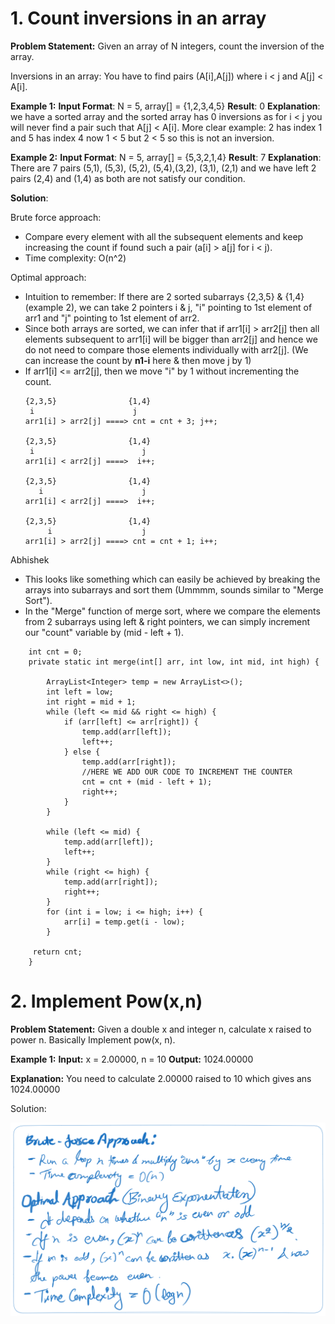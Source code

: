 # 1.  Count inversions in an array
**Problem Statement:** Given an array of N integers, count the inversion of the array.

Inversions in an array: You have to find pairs (A[i],A[j])  where  i < j and A[j] < A[i].

**Example 1:**
**Input Format**: N = 5, array[] = {1,2,3,4,5}
**Result**: 0
**Explanation**: we have a sorted array and the sorted array has 0 inversions as for i < j you will never find a pair such that A[j] < A[i]. More clear example: 2 has index 1 and 5 has index 4 now 1 < 5 but 2 < 5 so this is not an inversion.

**Example 2:**
**Input Format**: N = 5, array[] = {5,3,2,1,4}
**Result**: 7
**Explanation**: There are 7 pairs (5,1), (5,3), (5,2), (5,4),(3,2), (3,1), (2,1) and we have left 2 pairs (2,4) and (1,4) as both are not satisfy our condition.


**Solution**:

Brute force approach:
- Compare every element with all the subsequent elements and keep increasing the count if found such a pair (a[i] > a[j] for i < j).
- Time complexity: O(n^2)

Optimal approach:
- Intuition to remember: If there are 2 sorted subarrays {2,3,5} & {1,4} (example 2), we can take 2 pointers i & j, "i" pointing to 1st element of arr1 and "j" pointing to 1st element of arr2.
- Since both arrays are sorted, we can infer that if arr1[i] > arr2[j] then all elements subsequent to arr1[i] will be bigger than arr2[j] and hence we do not need to compare those elements individually with arr2[j]. (We can increase the count by **n1-i** here & then move j by 1)
- If arr1[i] <= arr2[j], then we move "i" by 1 without incrementing the count.
  ```
  {2,3,5}                {1,4}
   i                      j
  arr1[i] > arr2[j] ====> cnt = cnt + 3; j++;
   
  {2,3,5}                {1,4}
   i                        j
  arr1[i] < arr2[j] ====>  i++;
    
  {2,3,5}                {1,4}
     i                      j
  arr1[i] < arr2[j] ====>  i++;
    
  {2,3,5}                {1,4}
       i                    j
  arr1[i] > arr2[j] ====> cnt = cnt + 1; i++;
  ```
Abhishek
  - This looks like something which can easily be achieved by breaking the arrays into subarrays and sort them (Ummmm, sounds similar to "Merge Sort").
  - In the "Merge" function of merge sort, where we compare the elements from 2 subarrays using left & right pointers, we can simply increment our "count" variable by (mid - left + 1).
```
    int cnt = 0;
    private static int merge(int[] arr, int low, int mid, int high) {

        ArrayList<Integer> temp = new ArrayList<>();
        int left = low;
        int right = mid + 1; 
        while (left <= mid && right <= high) {
            if (arr[left] <= arr[right]) {
                temp.add(arr[left]);
                left++;
            } else {
                temp.add(arr[right]);
                //HERE WE ADD OUR CODE TO INCREMENT THE COUNTER
                cnt = cnt + (mid - left + 1);
                right++;
            }
        }
        
        while (left <= mid) {
            temp.add(arr[left]);
            left++;
        }
        while (right <= high) {
            temp.add(arr[right]);
            right++;
        }
        for (int i = low; i <= high; i++) {
            arr[i] = temp.get(i - low);
        }

     return cnt;
    }
```
# 2.  Implement Pow(x,n)
**Problem Statement:** Given a double x and integer n, calculate x raised to power n. Basically Implement pow(x, n).

**Example 1:**
**Input:** x = 2.00000, n = 10
**Output:** 1024.00000

**Explanation:** You need to calculate 2.00000 raised to 10 which gives ans 1024.00000

Solution:

![2a](Attachments/Drawing_2a.jpg)
